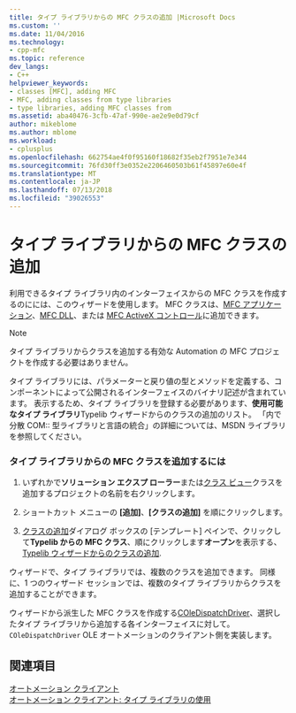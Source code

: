 ```yaml
---
title: タイプ ライブラリからの MFC クラスの追加 |Microsoft Docs
ms.custom: ''
ms.date: 11/04/2016
ms.technology:
- cpp-mfc
ms.topic: reference
dev_langs:
- C++
helpviewer_keywords:
- classes [MFC], adding MFC
- MFC, adding classes from type libraries
- type libraries, adding MFC classes from
ms.assetid: aba40476-3cfb-47af-990e-ae2e9e0d79cf
author: mikeblome
ms.author: mblome
ms.workload:
- cplusplus
ms.openlocfilehash: 662754ae4f0f95160f18682f35eb2f7951e7e344
ms.sourcegitcommit: 76fd30ff3e0352e2206460503b61f45897e60e4f
ms.translationtype: MT
ms.contentlocale: ja-JP
ms.lasthandoff: 07/13/2018
ms.locfileid: "39026553"
---
```

# <a name="adding-an-mfc-class-from-a-type-library"></a>タイプ ライブラリからの MFC クラスの追加
利用できるタイプ ライブラリ内のインターフェイスからの MFC クラスを作成するのにには、このウィザードを使用します。 MFC クラスは、[MFC アプリケーション](../../mfc/reference/creating-an-mfc-application.md)、[MFC DLL](../../mfc/reference/creating-an-mfc-dll-project.md)、または [MFC ActiveX コントロール](../../mfc/reference/creating-an-mfc-activex-control.md)に追加できます。  
  
> [!NOTE]
>  タイプ ライブラリからクラスを追加する有効な Automation の MFC プロジェクトを作成する必要はありません。  
  
 タイプ ライブラリには、パラメーターと戻り値の型とメソッドを定義する、コンポーネントによって公開されるインターフェイスのバイナリ記述が含まれています。 表示するため、タイプ ライブラリを登録する必要があります、**使用可能なタイプ ライブラリ**Typelib ウィザードからのクラスの追加のリスト。 「内で分散 COM:: 型ライブラリと言語の統合」の詳細については、MSDN ライブラリを参照してください。  
  
### <a name="to-add-an-mfc-class-from-a-type-library"></a>タイプ ライブラリからの MFC クラスを追加するには  
  
1.  いずれかで**ソリューション エクスプ ローラー**または[クラス ビュー](http://msdn.microsoft.com/8d7430a9-3e33-454c-a9e1-a85e3d2db925)クラスを追加するプロジェクトの名前を右クリックします。  
  
2.  ショートカット メニューの **[追加]**、**[クラスの追加]** を順にクリックします。  
  
3.  [クラスの追加](../../ide/add-class-dialog-box.md)ダイアログ ボックスの [テンプレート] ペインで、クリックして**Typelib からの MFC クラス**、順にクリックします**オープン**を表示する、 [Typelib ウィザードからのクラスの追加](../../mfc/reference/add-class-from-typelib-wizard.md).  
  
 ウィザードで、タイプ ライブラリでは、複数のクラスを追加できます。 同様に、1 つのウィザード セッションでは、複数のタイプ ライブラリからクラスを追加することができます。  
  
 ウィザードから派生した MFC クラスを作成する[COleDispatchDriver](../../mfc/reference/coledispatchdriver-class.md)、選択したタイプ ライブラリから追加する各インターフェイスに対して。 `COleDispatchDriver` OLE オートメーションのクライアント側を実装します。  
  
## <a name="see-also"></a>関連項目  
 [オートメーション クライアント](../../mfc/automation-clients.md)   
 [オートメーション クライアント: タイプ ライブラリの使用](../../mfc/automation-clients-using-type-libraries.md)

